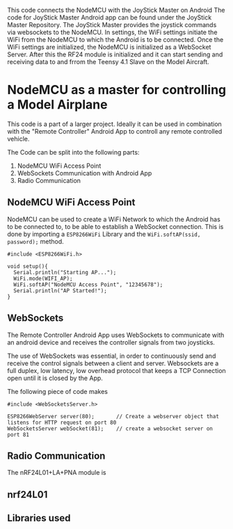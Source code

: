 This code connects the NodeMCU with the JoyStick Master on Android
The code for JoyStick Master Android app can be found under the JoyStick Master Repository. 
The JoyStick Master provides the joystick commands via websockets to the NodeMCU. 
In settings, the WiFi settings initiate the WiFi from the NodeMCU to which the Android is to be connected. 
Once the WiFi settings are initialized, the NodeMCU is initialized as a WebSocket Server. 
After this the RF24 module is initialized and it can start sending and receiving data to and frrom the Teensy 4.1 Slave on the Model Aircraft. 
 
 # NodeMCU as a master for controlling a Model Airplane

This code is a part of a larger project. Ideally it can be used in combination with the "Remote Controller" Android App 
to controll any remote controlled vehicle. 

The Code can be split into the following parts: 
1. NodeMCU WiFi Access Point
2. WebSockets Communication with Android App
3. Radio Communication

## NodeMCU WiFi Access Point
NodeMCU can be used to create a WiFi Network to which the Android has to be connected to, to be able to establish a WebSocket connection. 
This is done by importing a `ESP8266WiFi` Library and the `WiFi.softAP(ssid, password);` method. 

```
#include <ESP8266WiFi.h>

void setup(){
  Serial.println("Starting AP...");
  WiFi.mode(WIFI_AP);
  WiFi.softAP("NodeMCU Access Point", "12345678");
  Serial.println("AP Started!");
}
```

## WebSockets
The Remote Controller Android App uses WebSockets to communicate with an android device and receives the controller signals from two joysticks.  

The use of WebSockets was essential, in order to continuously send and receive the control signals between a client and server. Websockets are a full duplex, low latency, low overhead protocol that keeps a TCP Connection open until it is closed by the App.

The following piece of code makes 
```
#include <WebSocketsServer.h>

ESP8266WebServer server(80);       // Create a webserver object that listens for HTTP request on port 80
WebSocketsServer webSocket(81);    // create a websocket server on port 81
```

## Radio Communication
The  nRF24L01+LA+PNA module is 



## nrf24L01


## Libraries used